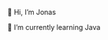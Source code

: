 👋 Hi, I’m Jonas
<!---
👀 I’m interested in ...
--->
🌱 I’m currently learning Java
  <!---
💞️ I’m looking to collaborate on ...
📫 How to reach me ...
--->
<!---
jnsklck/jnsklck is a ✨ special ✨ repository because its `README.md` (this file) appears on your GitHub profile.
You can click the Preview link to take a look at your changes.
--->
